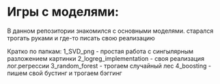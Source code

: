 # Игры с моделями:
В данном репозитории знакомился с основными моделями. старался трогать руками и где-то писать свою реализацию

Кратко по папкам:
1_SVD_png - простая работа с сингылярным разложением картинки
2_logreg_implementation - своя реализация лог.регрессии
3_random_forest - трогаем случайный лес
4_boosting - пишем свой бустинг и трогаем бэггинг

